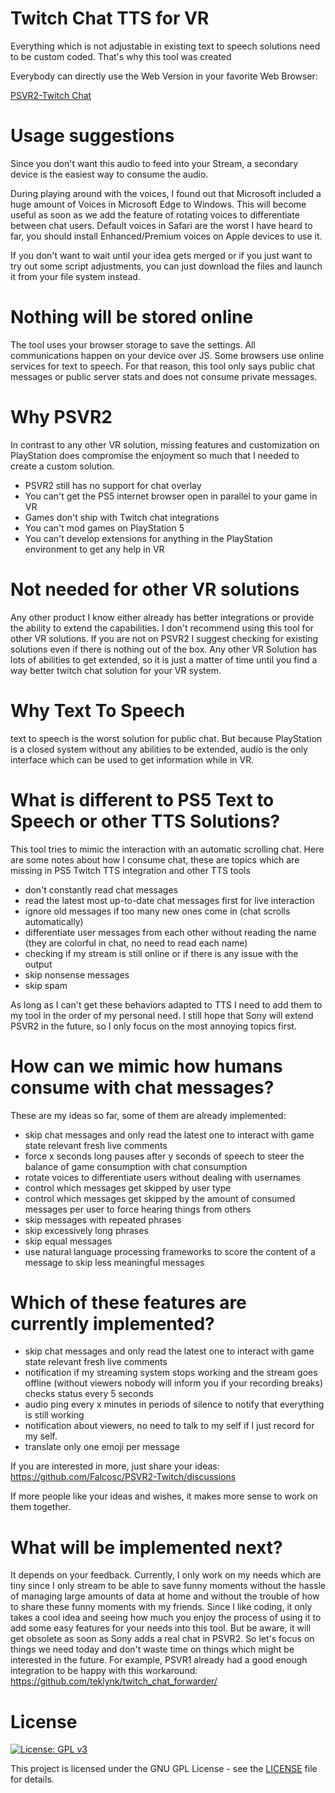 # Twitch Chat TTS for VR

Everything which is not adjustable in existing text to speech solutions need to be custom coded. That's why this tool was created

Everybody can directly use the Web Version in your favorite Web Browser:

[PSVR2-Twitch Chat](https://falcosc.github.io/PSVR2-Twitch/)

# Usage suggestions
Since you don't want this audio to feed into your Stream, a secondary device is the easiest way to consume the audio.

During playing around with the voices, I found out that Microsoft included a huge amount of Voices in Microsoft Edge to Windows.
This will become useful as soon as we add the feature of rotating voices to differentiate between chat users.
Default voices in Safari are the worst I have heard to far, you should install Enhanced/Premium voices on Apple devices to use it.

If you don't want to wait until your idea gets merged or if you just want to try out some script adjustments, you can just download the files and launch it from your file system instead.

# Nothing will be stored online
The tool uses your browser storage to save the settings. All communications happen on your device over JS. Some browsers use online services for text to speech. For that reason, this tool only says public chat messages or public server stats and does not consume private messages.

# Why PSVR2
In contrast to any other VR solution, missing features and customization on PlayStation does compromise the enjoyment so much that I needed to create a custom solution.
- PSVR2 still has no support for chat overlay
- You can't get the PS5 internet browser open in parallel to your game in VR
- Games don't ship with Twitch chat integrations
- You can't mod games on PlayStation 5
- You can't develop extensions for anything in the PlayStation environment to get any help in VR

# Not needed for other VR solutions
Any other product I know either already has better integrations or provide the ability to extend the capabilities.
I don't recommend using this tool for other VR solutions. If you are not on PSVR2 I suggest checking for existing solutions even if there is nothing out of the box. Any other VR Solution has lots of abilities to get extended, so it is just a matter of time until you find a way better twitch chat solution for your VR system.

# Why Text To Speech
text to speech is the worst solution for public chat. But because PlayStation is a closed system without any abilities to be extended, audio is the only interface which can be used to get information while in VR.

# What is different to PS5 Text to Speech or other TTS Solutions?
This tool tries to mimic the interaction with an automatic scrolling chat. 
Here are some notes about how I consume chat, these are topics which are missing in PS5 Twitch TTS integration and other TTS tools
- don't constantly read chat messages
- read the latest most up-to-date chat messages first for live interaction
- ignore old messages if too many new ones come in (chat scrolls automatically)
- differentiate user messages from each other without reading the name (they are colorful in chat, no need to read each name)
- checking if my stream is still online or if there is any issue with the output
- skip nonsense messages
- skip spam

As long as I can't get these behaviors adapted to TTS I need to add them to my tool in the order of my personal need.
I still hope that Sony will extend PSVR2 in the future, so I only focus on the most annoying topics first.

# How can we mimic how humans consume with chat messages?
These are my ideas so far, some of them are already implemented:
- skip chat messages and only read the latest one to interact with game state relevant fresh live comments
- force x seconds long pauses after y seconds of speech to steer the balance of game consumption with chat consumption
- rotate voices to differentiate users without dealing with usernames
- control which messages get skipped by user type
- control which messages get skipped by the amount of consumed messages per user to force hearing things from others
- skip messages with repeated phrases
- skip excessively long phrases
- skip equal messages
- use natural language processing frameworks to score the content of a message to skip less meaningful messages

# Which of these features are currently implemented?
- skip chat messages and only read the latest one to interact with game state relevant fresh live comments
- notification if my streaming system stops working and the stream goes offline (without viewers nobody will inform you if your recording breaks) checks status every 5 seconds
- audio ping every x minutes in periods of silence to notify that everything is still working
- notification about viewers, no need to talk to my self if I just record for my self.
- translate only one emoji per message

If you are interested in more, just share your ideas:
https://github.com/Falcosc/PSVR2-Twitch/discussions

If more people like your ideas and wishes, it makes more sense to work on them together.

# What will be implemented next?
It depends on your feedback. Currently, I only work on my needs which are tiny since I only stream to be able to save funny moments without the hassle of managing large amounts of data at home and without the trouble of how to share these funny moments with my friends.
Since I like coding, it only takes a cool idea and seeing how much you enjoy the process of using it to add some easy features for your needs into this tool.
But be aware, it will get obsolete as soon as Sony adds a real chat in PSVR2. So let's focus on things we need today and don't waste time on things which might be interested in the future.
For example, PSVR1 already had a good enough integration to be happy with this workaround: https://github.com/teklynk/twitch_chat_forwarder/

# License

[![License: GPL v3](https://img.shields.io/badge/License-GPL%20v3-blue.svg)](https://www.gnu.org/licenses/gpl-3.0)

This project is licensed under the GNU GPL License - see the [LICENSE](LICENSE) file for details.